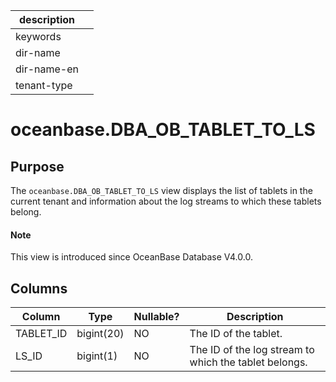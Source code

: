 | description ||
|---|---|
| keywords ||
| dir-name ||
| dir-name-en ||
| tenant-type ||

# oceanbase.DBA_OB_TABLET_TO_LS

## Purpose

The `oceanbase.DBA_OB_TABLET_TO_LS` view displays the list of tablets in the current tenant and information about the log streams to which these tablets belong.

<main id="notice" type='explain'>
  <h4>Note</h4>
  <p>This view is introduced since OceanBase Database V4.0.0. </p>
</main>

## Columns

| Column | Type | Nullable? | Description |
|-----------|------------|------------|------------------|
| TABLET_ID | bigint(20) | NO | The ID of the tablet. |
| LS_ID | bigint(1) | NO | The ID of the log stream to which the tablet belongs. |

